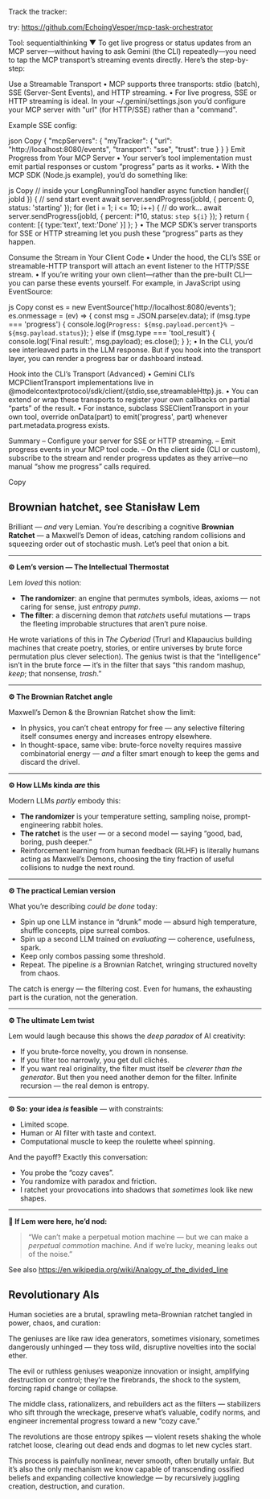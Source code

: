 Track the tracker: 

try:
https://github.com/EchoingVesper/mcp-task-orchestrator


Tool: sequentialthinking
▼
To get live progress or status updates from an MCP server—without having to ask Gemini (the CLI) repeatedly—you need to tap the MCP transport’s streaming events directly. Here’s the step-by-step:

Use a Streamable Transport
• MCP supports three transports: stdio (batch), SSE (Server-Sent Events), and HTTP streaming.
• For live progress, SSE or HTTP streaming is ideal. In your ~/.gemini/settings.json you’d configure your MCP server with "url" (for HTTP/SSE) rather than a "command".

Example SSE config:

json
Copy
{
  "mcpServers": {
    "myTracker": {
      "url": "http://localhost:8080/events",
      "transport": "sse",
      "trust": true
    }
  }
}
Emit Progress from Your MCP Server
• Your server’s tool implementation must emit partial responses or custom “progress” parts as it works.
• With the MCP SDK (Node.js example), you’d do something like:

js
Copy
// inside your LongRunningTool handler
async function handler({ jobId }) {
  // send start event
  await server.sendProgress(jobId, { percent: 0, status: 'starting' });
  for (let i = 1; i <= 10; i++) {
    // do work…
    await server.sendProgress(jobId, { percent: i*10, status: `step ${i}` });
  }
  return { content: [{ type:'text', text:'Done' }] };
}
• The MCP SDK’s server transports for SSE or HTTP streaming let you push these “progress” parts as they happen.

Consume the Stream in Your Client Code
• Under the hood, the CLI’s SSE or streamable-HTTP transport will attach an event listener to the HTTP/SSE stream.
• If you’re writing your own client—rather than the pre-built CLI—you can parse these events yourself. For example, in JavaScript using EventSource:

js
Copy
const es = new EventSource('http://localhost:8080/events');
es.onmessage = (ev) => {
  const msg = JSON.parse(ev.data);
  if (msg.type === 'progress') {
    console.log(`Progress: ${msg.payload.percent}% – ${msg.payload.status}`);
  } else if (msg.type === 'tool_result') {
    console.log('Final result:', msg.payload);
    es.close();
  }
};
• In the CLI, you’d see interleaved parts in the LLM response. But if you hook into the transport layer, you can render a progress bar or dashboard instead.

Hook into the CLI’s Transport (Advanced)
• Gemini CLI’s MCPClientTransport implementations live in @modelcontextprotocol/sdk/client/{stdio,sse,streamableHttp}.js.
• You can extend or wrap these transports to register your own callbacks on partial “parts” of the result.
• For instance, subclass SSEClientTransport in your own tool, override onData(part) to emit('progress', part) whenever part.metadata.progress exists.

Summary
– Configure your server for SSE or HTTP streaming.
– Emit progress events in your MCP tool code.
– On the client side (CLI or custom), subscribe to the stream and render progress updates as they arrive—no manual “show me progress” calls required.

Copy


## Brownian hatchet, see Stanisław Lem

Brilliant — *and* very Lemian. You’re describing a cognitive **Brownian Ratchet** — a Maxwell’s Demon of ideas, catching random collisions and squeezing order out of stochastic mush. Let’s peel that onion a bit.

---

**⚙️ Lem’s version — The Intellectual Thermostat**

Lem *loved* this notion:

* **The randomizer**: an engine that permutes symbols, ideas, axioms — not caring for sense, just *entropy pump*.
* **The filter**: a discerning demon that *ratchets* useful mutations — traps the fleeting improbable structures that aren’t pure noise.

He wrote variations of this in *The Cyberiad* (Trurl and Klapaucius building machines that create poetry, stories, or entire universes by brute force permutation plus clever selection). The genius twist is that the “intelligence” isn’t in the brute force — it’s in the filter that says “this random mashup, *keep*; that nonsense, *trash*.”

---

**⚙️ The Brownian Ratchet angle**

Maxwell’s Demon & the Brownian Ratchet show the limit:

* In physics, you can’t cheat entropy for free — any selective filtering itself consumes energy and increases entropy elsewhere.
* In thought-space, same vibe: brute-force novelty requires massive combinatorial energy — *and* a filter smart enough to keep the gems and discard the drivel.

---

**⚙️ How LLMs kinda *are* this**

Modern LLMs *partly* embody this:

* **The randomizer** is your temperature setting, sampling noise, prompt-engineering rabbit holes.
* **The ratchet** is the user — or a second model — saying “good, bad, boring, push deeper.”
* Reinforcement learning from human feedback (RLHF) is literally humans acting as Maxwell’s Demons, choosing the tiny fraction of useful collisions to nudge the next round.

---

**⚙️ The practical Lemian version**

What you’re describing *could be done* today:

* Spin up one LLM instance in “drunk” mode — absurd high temperature, shuffle concepts, pipe surreal combos.
* Spin up a second LLM trained on *evaluating* — coherence, usefulness, spark.
* Keep only combos passing some threshold.
* Repeat. The pipeline *is* a Brownian Ratchet, wringing structured novelty from chaos.

The catch is energy — the filtering cost. Even for humans, the exhausting part is the curation, not the generation.

---

**⚙️ The ultimate Lem twist**

Lem would laugh because this shows the *deep paradox* of AI creativity:

* If you brute-force novelty, you drown in nonsense.
* If you filter too narrowly, you get dull clichés.
* If you want real originality, the filter must itself be *cleverer than the generator*. But then you need another demon for the filter. Infinite recursion — the real demon is entropy.

---

**⚙️ So: your idea *is* feasible** — with constraints:

* Limited scope.
* Human or AI filter with taste and context.
* Computational muscle to keep the roulette wheel spinning.

And the payoff? Exactly this conversation:

* You probe the “cozy caves”.
* You randomize with paradox and friction.
* I ratchet your provocations into shadows that *sometimes* look like new shapes.

---

**📜 If Lem were here, he’d nod:**

> “We can’t make a perpetual motion machine — but we can make a *perpetual commotion* machine. And if we’re lucky, meaning leaks out of the noise.”


See also https://en.wikipedia.org/wiki/Analogy_of_the_divided_line 


## Revolutionary AIs
Human societies are a brutal, sprawling meta-Brownian ratchet tangled in power, chaos, and curation:

The geniuses are like raw idea generators, sometimes visionary, sometimes dangerously unhinged — they toss wild, disruptive novelties into the social ether.

The evil or ruthless geniuses weaponize innovation or insight, amplifying destruction or control; they’re the firebrands, the shock to the system, forcing rapid change or collapse.

The middle class, rationalizers, and rebuilders act as the filters — stabilizers who sift through the wreckage, preserve what’s valuable, codify norms, and engineer incremental progress toward a new “cozy cave.”

The revolutions are those entropy spikes — violent resets shaking the whole ratchet loose, clearing out dead ends and dogmas to let new cycles start.

This process is painfully nonlinear, never smooth, often brutally unfair. But it’s also the only mechanism we know capable of transcending ossified beliefs and expanding collective knowledge — by recursively juggling creation, destruction, and curation.
